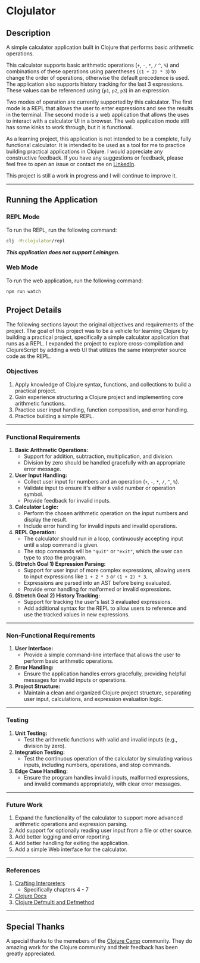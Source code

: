 # Clojulator

## Description

A simple calculator application built in Clojure that performs basic arithmetic operations.

This calculator supports basic arithmetic operations (`+`, `-`, `*`, `/` `^`, `%`) and combinations of these operations using parentheses (`(1 + 2) * 3`) to change the order of operations, otherwise the default precedence is used. The application also supports history tracking for the last 3 expressions. These values can be referenced using (`p1`, `p2`, `p3`) in an expression.

Two modes of operation are currently supported by this calculator. The first mode is a REPL that allows the user to enter expressions and see the results in the terminal. The second mode is a web application that allows the uses to interact with a calculator UI in a browser. The web application mode
still has some kinks to work through, but it is functional.

As a learning project, this application is not intended to be a complete, fully functional calculator. It is intended to be used as a tool for me to practice building practical applications in Clojure. I would appreciate any constructive feedback. If you have any suggestions or feedback, please feel free to open an issue or contact me on [LinkedIn](https://www.linkedin.com/in/andrewleverette/).

This project is still a work in progress and I will continue to improve it.

---

## Running the Application

### REPL Mode

To run the REPL, run the following command:

```bash
clj -M:clojulator/repl
```

***This application does not support Leiningen.***

### Web Mode

To run the web application, run the following command:

```bash
npm run watch
```


## Project Details

The following sections layout the original objectives and requirements of the project. The goal of this project was to be a vehicle for learning Clojure by building a practical project, specifically a simple calculator application that runs as a REPL. I expanded the project to explore cross-compilation and ClojureScript by adding a web UI that utilizes the same interpreter source code as the REPL.

### Objectives

1. Apply knowledge of Clojure syntax, functions, and collections to build a practical project.
2. Gain experience structuring a Clojure project and implementing core arithmetic functions.
3. Practice user input handling, function composition, and error handling.
4. Practice building a simple REPL.

---

### Functional Requirements

1. **Basic Arithmetic Operations:**
   - Support for addition, subtraction, multiplication, and division.
   - Division by zero should be handled gracefully with an appropriate error message.
2. **User Input Handling:**
   - Collect user input for numbers and an operation (`+`, `-`, `*`, `/`, `^`, `%`).
   - Validate input to ensure it's either a valid number or operation symbol.
   - Provide feedback for invalid inputs.
3. **Calculator Logic:**
   - Perform the chosen arithmetic operation on the input numbers and display the result.
   - Include error handling for invalid inputs and invalid operations.
4. **REPL Operation:**
   - The calculator should run in a loop, continuously accepting input until a stop command is given.
   - The stop commands will be `"quit"` or `"exit"`, which the user can type to stop the program.
5. **(Stretch Goal 1) Expression Parsing:**
   - Support for user input of more complex expressions, allowing users to input expressions like `1 + 2 * 3` or `(1 + 2) * 3`.
   - Expressions are parsed into an AST before being evaluated.
   - Provide error handling for malformed or invalid expressions.
6. **(Stretch Goal 2) History Tracking:**
   - Support for tracking the user's last 3 evaluated expressions.
   - Add additional syntax for the REPL to allow users to reference and use the tracked values in new expressions.

---

### Non-Functional Requirements

1. **User Interface:**
   - Provide a simple command-line interface that allows the user to perform basic arithmetic operations.
2. **Error Handling:**
   - Ensure the application handles errors gracefully, providing helpful messages for invalid inputs or operations.
3. **Project Structure:**
   - Maintain a clean and organized Clojure project structure, separating user input, calculations, and expression evaluation logic.

---

### Testing

1. **Unit Testing:**
   - Test the arithmetic functions with valid and invalid inputs (e.g., division by zero).
2. **Integration Testing:**
   - Test the continuous operation of the calculator by simulating various inputs, including numbers, operations, and stop commands.
3. **Edge Case Handling:**
   - Ensure the program handles invalid inputs, malformed expressions, and invalid commands appropriately, with clear error messages.

---

### Future Work

1. Expand the functionality of the calculator to support more advanced arithmetic operations and expression parsing.
2. Add support for optionally reading user input from a file or other source.
3. Add better logging and error reporting.
4. Add better handling for exiting the application.
5. Add a simple Web interface for the calculator.

---

### References

1. [Crafting Interpreters](https://craftinginterpreters.com/contents.html)
    - Specifically chapters 4 - 7
2. [Clojure Docs](https://clojuredocs.org/)
3. [Clojure Defmulti and Defmethod](https://128bit.io/posts/clojure-defmulti-and-defmethod/)

---

## Special Thanks

A special thanks to the memebers of the [Clojure Camp](https://clojure.camp/) community.
They do amazing work for the Clojure community and their feedback has been greatly appreciated.
